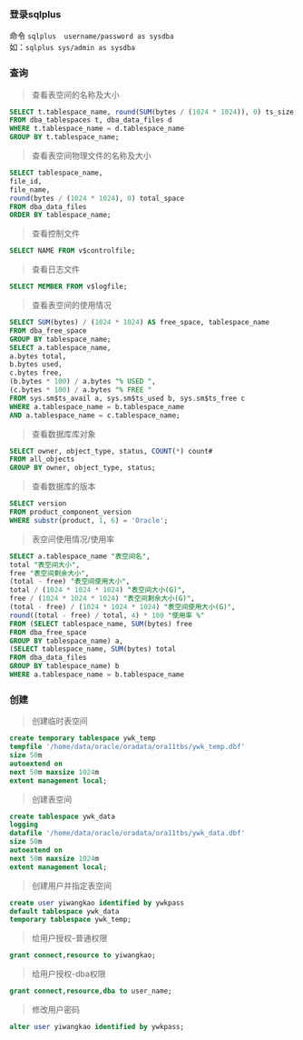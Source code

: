 ### 登录sqlplus 
命令 `sqlplus  username/password as sysdba`  
如：`sqlplus sys/admin as sysdba`

### 查询

>   查看表空间的名称及大小
```sql
SELECT t.tablespace_name, round(SUM(bytes / (1024 * 1024)), 0) ts_size 
FROM dba_tablespaces t, dba_data_files d 
WHERE t.tablespace_name = d.tablespace_name 
GROUP BY t.tablespace_name; 
```
>   查看表空间物理文件的名称及大小 
```sql
SELECT tablespace_name, 
file_id, 
file_name, 
round(bytes / (1024 * 1024), 0) total_space 
FROM dba_data_files 
ORDER BY tablespace_name; 
```
>   查看控制文件 
```sql
SELECT NAME FROM v$controlfile; 
```
>   查看日志文件 
```sql
SELECT MEMBER FROM v$logfile; 
```
>   查看表空间的使用情况 
```sql
SELECT SUM(bytes) / (1024 * 1024) AS free_space, tablespace_name 
FROM dba_free_space 
GROUP BY tablespace_name; 
SELECT a.tablespace_name, 
a.bytes total, 
b.bytes used, 
c.bytes free, 
(b.bytes * 100) / a.bytes "% USED ", 
(c.bytes * 100) / a.bytes "% FREE " 
FROM sys.sm$ts_avail a, sys.sm$ts_used b, sys.sm$ts_free c 
WHERE a.tablespace_name = b.tablespace_name 
AND a.tablespace_name = c.tablespace_name; 
```
>   查看数据库库对象
```sql
SELECT owner, object_type, status, COUNT(*) count# 
FROM all_objects 
GROUP BY owner, object_type, status; 
```
>   查看数据库的版本
```sql
SELECT version 
FROM product_component_version 
WHERE substr(product, 1, 6) = 'Oracle'; 
```
>   表空间使用情况/使用率
```sql
SELECT a.tablespace_name "表空间名", 
total "表空间大小", 
free "表空间剩余大小", 
(total - free) "表空间使用大小", 
total / (1024 * 1024 * 1024) "表空间大小(G)", 
free / (1024 * 1024 * 1024) "表空间剩余大小(G)", 
(total - free) / (1024 * 1024 * 1024) "表空间使用大小(G)", 
round((total - free) / total, 4) * 100 "使用率 %" 
FROM (SELECT tablespace_name, SUM(bytes) free 
FROM dba_free_space 
GROUP BY tablespace_name) a, 
(SELECT tablespace_name, SUM(bytes) total 
FROM dba_data_files 
GROUP BY tablespace_name) b 
WHERE a.tablespace_name = b.tablespace_name 
```
### 创建
> 创建临时表空间
```sql
create temporary tablespace ywk_temp
tempfile '/home/data/oracle/oradata/ora11tbs/ywk_temp.dbf'
size 50m
autoextend on
next 50m maxsize 1024m
extent management local;
```
>   创建表空间
```sql
create tablespace ywk_data
logging
datafile '/home/data/oracle/oradata/ora11tbs/ywk_data.dbf'
size 50m
autoextend on
next 50m maxsize 1024m
extent management local;
```
>   创建用户并指定表空间
```sql
create user yiwangkao identified by ywkpass
default tablespace ywk_data
temporary tablespace ywk_temp;
```
>   给用户授权-普通权限
```sql
grant connect,resource to yiwangkao;
```
>   给用户授权-dba权限
```sql
grant connect,resource,dba to user_name;
```
>   修改用户密码
```sql
alter user yiwangkao identified by ywkpass;
```
